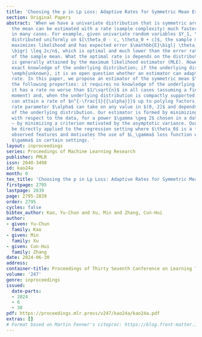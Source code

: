 ```yaml
---
title: 'Choosing the p in Lp Loss: Adaptive Rates for Symmetric Mean Estimation'
section: Original Papers
abstract: 'When we have a univariate distribution that is symmetric around its mean,
  the mean can be estimated with a rate (sample complexity) much faster than $O(1/\sqrt{n})$
  in many cases. For example, given univariate random variables $Y_1, \ldots, Y_n$
  distributed uniformly on $[\theta_0 - c, \theta_0 + c]$, the sample midrange $\frac{Y_{(n)}+Y_{(1)}}{2}$
  maximizes likelihood and has expected error $\mathbb{E}\bigl| \theta_0 - \frac{Y_{(n)}+Y_{(1)}}{2}
  \bigr| \leq 2c/n$, which is optimal and much lower than the error rate $O(1/\sqrt{n})$
  of the sample mean. What the optimal rate is depends on the distribution and it
  is generally attained by the maximum likelihood estimator (MLE). However, MLE requires
  exact knowledge of the underlying distribution; if the underlying distribution is
  \emph{unknown}, it is an open question whether an estimator can adapt to the optimal
  rate. In this paper, we propose an estimator of the symmetric mean $\theta_0$ with
  the following properties: it requires no knowledge of the underlying distribution;
  it has a rate no worse than $1/\sqrt{n}$ in all cases (assuming a finite second
  moment) and, when the underlying distribution is compactly supported, our estimator
  can attain a rate of $n^{-\frac{1}{{\alpha}}}$ up to polylog factors, where the
  rate parameter $\alpha$ can take on any value in $(0, 2]$ and depends on the moments
  of the underlying distribution. Our estimator is formed by minimizing the $L_\gamma$-loss
  with respect to the data, for a power $\gamma \geq 2$ chosen in a data-driven way
  – by minimizing a criterion motivated by the asymptotic variance. Our approach can
  be directly applied to the regression setting where $\theta_0$ is a function of
  observed features and motivates the use of $L_\gamma$ loss function with a data-driven
  $\gamma$ in certain settings. '
layout: inproceedings
series: Proceedings of Machine Learning Research
publisher: PMLR
issn: 2640-3498
id: kao24a
month: 0
tex_title: 'Choosing the p in Lp Loss: Adaptive Rates for Symmetric Mean Estimation'
firstpage: 2795
lastpage: 2839
page: 2795-2839
order: 2795
cycles: false
bibtex_author: Kao, Yu-Chun and Xu, Min and Zhang, Cun-Hui
author:
- given: Yu-Chun
  family: Kao
- given: Min
  family: Xu
- given: Cun-Hui
  family: Zhang
date: 2024-06-30
address:
container-title: Proceedings of Thirty Seventh Conference on Learning Theory
volume: '247'
genre: inproceedings
issued:
  date-parts:
  - 2024
  - 6
  - 30
pdf: https://proceedings.mlr.press/v247/kao24a/kao24a.pdf
extras: []
# Format based on Martin Fenner's citeproc: https://blog.front-matter.io/posts/citeproc-yaml-for-bibliographies/
---
```


